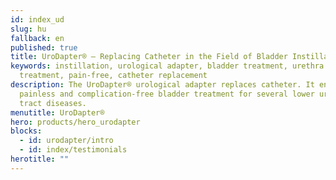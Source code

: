 ```yaml
---
id: index_ud
slug: hu
fallback: en
published: true
title: UroDapter® – Replacing Catheter in the Field of Bladder Instillation
keywords: instillation, urological adapter, bladder treatment, urethra
  treatment, pain-free, catheter replacement
description: The UroDapter® urological adapter replaces catheter. It enables
  painless and complication-free bladder treatment for several lower urinary
  tract diseases.
menutitle: UroDapter®
hero: products/hero_urodapter
blocks:
  - id: urodapter/intro
  - id: index/testimonials
herotitle: ""
---
```

